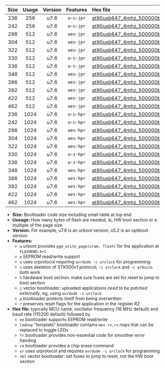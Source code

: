 |Size|Usage|Version|Features|Hex file|
|:-:|:-:|:-:|:-:|:--|
|236|256|u7.6|`w-u-jpr`|[at90usb647_4mhz_500000bps_ur_vbl.hex](https://raw.githubusercontent.com/stefanrueger/urboot/main//at90usb647_4mhz_500000bps_ur_vbl.hex)|
|242|256|u7.6|`w-u-jpr`|[at90usb647_4mhz_500000bps_lednop_ur_vbl.hex](https://raw.githubusercontent.com/stefanrueger/urboot/main//at90usb647_4mhz_500000bps_lednop_ur_vbl.hex)|
|298|512|u7.6|`weu-jpr`|[at90usb647_4mhz_500000bps_ee_ur_vbl.hex](https://raw.githubusercontent.com/stefanrueger/urboot/main//at90usb647_4mhz_500000bps_ee_ur_vbl.hex)|
|304|512|u7.6|`weu-jpr`|[at90usb647_4mhz_500000bps_ee_lednop_ur_vbl.hex](https://raw.githubusercontent.com/stefanrueger/urboot/main//at90usb647_4mhz_500000bps_ee_lednop_ur_vbl.hex)|
|322|512|u7.6|`weu-jpr`|[at90usb647_4mhz_500000bps_ee_lednop_fr_ur_vbl.hex](https://raw.githubusercontent.com/stefanrueger/urboot/main//at90usb647_4mhz_500000bps_ee_lednop_fr_ur_vbl.hex)|
|330|512|u7.6|`w-s-jpr`|[at90usb647_4mhz_500000bps_vbl.hex](https://raw.githubusercontent.com/stefanrueger/urboot/main//at90usb647_4mhz_500000bps_vbl.hex)|
|336|512|u7.6|`w-s-jpr`|[at90usb647_4mhz_500000bps_lednop_vbl.hex](https://raw.githubusercontent.com/stefanrueger/urboot/main//at90usb647_4mhz_500000bps_lednop_vbl.hex)|
|348|512|u7.6|`weu-jpr`|[at90usb647_4mhz_500000bps_ee_lednop_fr_ce_ur_vbl.hex](https://raw.githubusercontent.com/stefanrueger/urboot/main//at90usb647_4mhz_500000bps_ee_lednop_fr_ce_ur_vbl.hex)|
|386|512|u7.6|`wes-jpr`|[at90usb647_4mhz_500000bps_ee_vbl.hex](https://raw.githubusercontent.com/stefanrueger/urboot/main//at90usb647_4mhz_500000bps_ee_vbl.hex)|
|392|512|u7.6|`wes-jpr`|[at90usb647_4mhz_500000bps_ee_lednop_vbl.hex](https://raw.githubusercontent.com/stefanrueger/urboot/main//at90usb647_4mhz_500000bps_ee_lednop_vbl.hex)|
|422|512|u7.6|`wes-jpr`|[at90usb647_4mhz_500000bps_ee_lednop_fr_vbl.hex](https://raw.githubusercontent.com/stefanrueger/urboot/main//at90usb647_4mhz_500000bps_ee_lednop_fr_vbl.hex)|
|462|512|u7.6|`wes-jpr`|[at90usb647_4mhz_500000bps_ee_lednop_fr_ce_vbl.hex](https://raw.githubusercontent.com/stefanrueger/urboot/main//at90usb647_4mhz_500000bps_ee_lednop_fr_ce_vbl.hex)|
|236|1024|u7.6|`w-u-hpr`|[at90usb647_4mhz_500000bps_ur.hex](https://raw.githubusercontent.com/stefanrueger/urboot/main//at90usb647_4mhz_500000bps_ur.hex)|
|242|1024|u7.6|`w-u-hpr`|[at90usb647_4mhz_500000bps_lednop_ur.hex](https://raw.githubusercontent.com/stefanrueger/urboot/main//at90usb647_4mhz_500000bps_lednop_ur.hex)|
|298|1024|u7.6|`weu-hpr`|[at90usb647_4mhz_500000bps_ee_ur.hex](https://raw.githubusercontent.com/stefanrueger/urboot/main//at90usb647_4mhz_500000bps_ee_ur.hex)|
|304|1024|u7.6|`weu-hpr`|[at90usb647_4mhz_500000bps_ee_lednop_ur.hex](https://raw.githubusercontent.com/stefanrueger/urboot/main//at90usb647_4mhz_500000bps_ee_lednop_ur.hex)|
|322|1024|u7.6|`weu-hpr`|[at90usb647_4mhz_500000bps_ee_lednop_fr_ur.hex](https://raw.githubusercontent.com/stefanrueger/urboot/main//at90usb647_4mhz_500000bps_ee_lednop_fr_ur.hex)|
|330|1024|u7.6|`w-s-hpr`|[at90usb647_4mhz_500000bps.hex](https://raw.githubusercontent.com/stefanrueger/urboot/main//at90usb647_4mhz_500000bps.hex)|
|336|1024|u7.6|`w-s-hpr`|[at90usb647_4mhz_500000bps_lednop.hex](https://raw.githubusercontent.com/stefanrueger/urboot/main//at90usb647_4mhz_500000bps_lednop.hex)|
|348|1024|u7.6|`weu-hpr`|[at90usb647_4mhz_500000bps_ee_lednop_fr_ce_ur.hex](https://raw.githubusercontent.com/stefanrueger/urboot/main//at90usb647_4mhz_500000bps_ee_lednop_fr_ce_ur.hex)|
|386|1024|u7.6|`wes-hpr`|[at90usb647_4mhz_500000bps_ee.hex](https://raw.githubusercontent.com/stefanrueger/urboot/main//at90usb647_4mhz_500000bps_ee.hex)|
|392|1024|u7.6|`wes-hpr`|[at90usb647_4mhz_500000bps_ee_lednop.hex](https://raw.githubusercontent.com/stefanrueger/urboot/main//at90usb647_4mhz_500000bps_ee_lednop.hex)|
|422|1024|u7.6|`wes-hpr`|[at90usb647_4mhz_500000bps_ee_lednop_fr.hex](https://raw.githubusercontent.com/stefanrueger/urboot/main//at90usb647_4mhz_500000bps_ee_lednop_fr.hex)|
|462|1024|u7.6|`wes-hpr`|[at90usb647_4mhz_500000bps_ee_lednop_fr_ce.hex](https://raw.githubusercontent.com/stefanrueger/urboot/main//at90usb647_4mhz_500000bps_ee_lednop_fr_ce.hex)|

- **Size:** Bootloader code size including small table at top end
- **Useage:** How many bytes of flash are needed, ie, HW boot section or a multiple of the page size
- **Version:** For example, u7.6 is an urboot version, o5.2 is an optiboot version
- **Features:**
  + `w` urboot provides `pgm_write_page(sram, flash)` for the application at `FLASHEND-4+1`
  + `e` EEPROM read/write support
  + `u` uses urprotocol requiring `avrdude -c urclock` for programming
  + `s` uses skeleton of STK500v1 protocol; `-c urclock` and `-c arduino` both work
  + `h` hardware boot section: make sure fuses are set for reset to jump to boot section
  + `j` vector bootloader: uploaded applications *need to be patched externally*, eg, using `avrdude -c urclock`
  + `p` bootloader protects itself from being overwritten
  + `r` preserves reset flags for the application in the register R2
- **Hex file:** typically MCU name, oscillator frequency (16 MHz default) and baud rate (115200 default) followed by
  + `ee` bootloader supports EEPROM read/write
  + `lednop` "template" bootloader contains `mov rx,rx` nops that can be replaced to toggle LEDs
  + `fr` bootloader provides non-essential code for smoother error handing
  + `ce` bootloader provides a chip erase command
  + `ur` uses urprotocol and requires `avrdude -c urclock` for programming
  + `vbl` vector bootloader: set fuses to jump to reset, not the HW boot section
